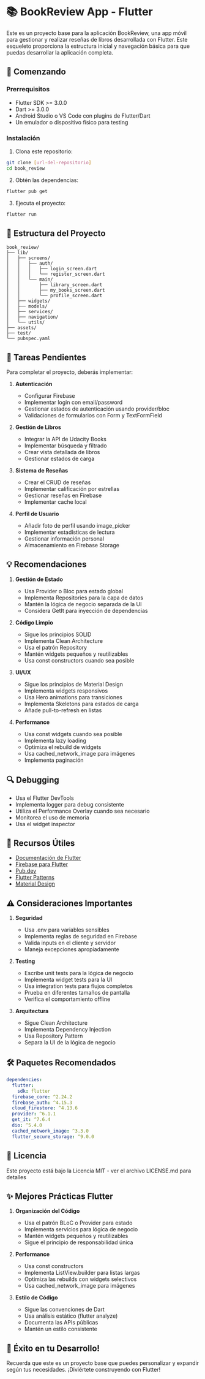 
# 📚 BookReview App - Flutter

Este es un proyecto base para la aplicación BookReview, una app móvil para gestionar y realizar reseñas de libros desarrollada con Flutter. Este esqueleto proporciona la estructura inicial y navegación básica para que puedas desarrollar la aplicación completa.

## 🚀 Comenzando

### Prerrequisitos

- Flutter SDK >= 3.0.0
- Dart >= 3.0.0
- Android Studio o VS Code con plugins de Flutter/Dart
- Un emulador o dispositivo físico para testing

### Instalación

1. Clona este repositorio:
```bash
git clone [url-del-repositorio]
cd book_review
```

2. Obtén las dependencias:
```bash
flutter pub get
```

3. Ejecuta el proyecto:
```bash
flutter run
```

## 📁 Estructura del Proyecto

```
book_review/
├── lib/
│   ├── screens/
│   │   ├── auth/
│   │   │   ├── login_screen.dart
│   │   │   └── register_screen.dart
│   │   └── main/
│   │       ├── library_screen.dart
│   │       ├── my_books_screen.dart
│   │       └── profile_screen.dart
│   ├── widgets/
│   ├── models/
│   ├── services/
│   ├── navigation/
│   └── utils/
├── assets/
├── test/
└── pubspec.yaml
```

## 🎯 Tareas Pendientes

Para completar el proyecto, deberás implementar:

1. **Autenticación**
   - Configurar Firebase
   - Implementar login con email/password
   - Gestionar estados de autenticación usando provider/bloc
   - Validaciones de formularios con Form y TextFormField

2. **Gestión de Libros**
   - Integrar la API de Udacity Books
   - Implementar búsqueda y filtrado
   - Crear vista detallada de libros
   - Gestionar estados de carga

3. **Sistema de Reseñas**
   - Crear el CRUD de reseñas
   - Implementar calificación por estrellas
   - Gestionar reseñas en Firebase
   - Implementar cache local

4. **Perfil de Usuario**
   - Añadir foto de perfil usando image_picker
   - Implementar estadísticas de lectura
   - Gestionar información personal
   - Almacenamiento en Firebase Storage

## 💡 Recomendaciones

1. **Gestión de Estado**
   - Usa Provider o Bloc para estado global
   - Implementa Repositories para la capa de datos
   - Mantén la lógica de negocio separada de la UI
   - Considera GetIt para inyección de dependencias

2. **Código Limpio**
   - Sigue los principios SOLID
   - Implementa Clean Architecture
   - Usa el patrón Repository
   - Mantén widgets pequeños y reutilizables
   - Usa const constructors cuando sea posible

3. **UI/UX**
   - Sigue los principios de Material Design
   - Implementa widgets responsivos
   - Usa Hero animations para transiciones
   - Implementa Skeletons para estados de carga
   - Añade pull-to-refresh en listas

4. **Performance**
   - Usa const widgets cuando sea posible
   - Implementa lazy loading
   - Optimiza el rebuild de widgets
   - Usa cached_network_image para imágenes
   - Implementa paginación

## 🔍 Debugging

- Usa el Flutter DevTools
- Implementa logger para debug consistente
- Utiliza el Performance Overlay cuando sea necesario
- Monitorea el uso de memoria
- Usa el widget inspector

## 📝 Recursos Útiles

- [Documentación de Flutter](https://flutter.dev/docs)
- [Firebase para Flutter](https://firebase.flutter.dev/docs/overview/)
- [Pub.dev](https://pub.dev)
- [Flutter Patterns](https://flutterpatterns.dev)
- [Material Design](https://material.io)

## ⚠️ Consideraciones Importantes

1. **Seguridad**
   - Usa .env para variables sensibles
   - Implementa reglas de seguridad en Firebase
   - Valida inputs en el cliente y servidor
   - Maneja excepciones apropiadamente

2. **Testing**
   - Escribe unit tests para la lógica de negocio
   - Implementa widget tests para la UI
   - Usa integration tests para flujos completos
   - Prueba en diferentes tamaños de pantalla
   - Verifica el comportamiento offline

3. **Arquitectura**
   - Sigue Clean Architecture
   - Implementa Dependency Injection
   - Usa Repository Pattern
   - Separa la UI de la lógica de negocio

## 🛠️ Paquetes Recomendados

```yaml
dependencies:
  flutter:
    sdk: flutter
  firebase_core: ^2.24.2
  firebase_auth: ^4.15.3
  cloud_firestore: ^4.13.6
  provider: ^6.1.1
  get_it: ^7.6.4
  dio: ^5.4.0
  cached_network_image: ^3.3.0
  flutter_secure_storage: ^9.0.0
```

## 📖 Licencia

Este proyecto está bajo la Licencia MIT - ver el archivo LICENSE.md para detalles

## ✨ Mejores Prácticas Flutter

1. **Organización del Código**
   - Usa el patrón BLoC o Provider para estado
   - Implementa servicios para lógica de negocio
   - Mantén widgets pequeños y reutilizables
   - Sigue el principio de responsabilidad única

2. **Performance**
   - Usa const constructors
   - Implementa ListView.builder para listas largas
   - Optimiza las rebuilds con widgets selectivos
   - Usa cached_network_image para imágenes

3. **Estilo de Código**
   - Sigue las convenciones de Dart
   - Usa análisis estático (flutter analyze)
   - Documenta las APIs públicas
   - Mantén un estilo consistente

## 🎉 Éxito en tu Desarrollo!

Recuerda que este es un proyecto base que puedes personalizar y expandir según tus necesidades. ¡Diviértete construyendo con Flutter!
```

